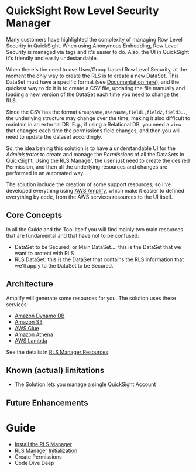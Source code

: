 # QuickSight Row Level Security Manager

Many customers have highlighted the complexity of managing Row Level Security in QuickSight.
When using Anonymous Embedding, Row Level Security is managed via tags and it's easier to do. Also, the UI in QuickSight it's friendly and easily undestandable.

When there's the need to use User/Group based Row Level Security, at the moment the only way to create the RLS is to create a new DataSet. 
This DataSet must have a specific format (see [Documentation here](https://docs.aws.amazon.com/quicksight/latest/user/restrict-access-to-a-data-set-using-row-level-security.html)), and the quickest way to do it is to create a CSV file, updating the file manually and loading a new version of the DataSet each time you need to change the RLS.

Since the CSV has the format `GroupName,UserName,field1,field2,field3..`, the underlying structure may change over the time, making it also difficult to maintain in an external DB. E.g., if using a Relational DB, you need a `view` that changes each time the permissions field changes, and then you will need to update the dataset accordingly.

So, the idea behing this solution is to have a understandable UI for the *Administrator* to create and manage the *Permissions* of all the DataSets in QuickSight.
Using the RLS Manager, the user just need to create the desired Permission, and then all the underlying resources and changes are performed in an automated way.

The solution include the creation of some support resources, so I've developed everything using [AWS Amplify](https://docs.amplify.aws/react/), which make it easier to defined everything by code, from the AWS services resources to the UI itself.

## Core Concepts
In all the Guide and the Tool itself you will find mainly two main resources that are fundamental and that have not to be confused:
* DataSet to be Secured, or Main DataSet...: this is the DataSet that we want to protect with RLS
* RLS DataSet: this is the DataSet that contains the RLS information that we'll apply to the DataSet to be Secured.

## Architecture
Amplify will generate some resources for you. 
The solution uses these services:
* [Amazon Dynamo DB](https://aws.amazon.com/dynamodb/)
* [Amazon S3](https://aws.amazon.com/pm/serv-s3/)
* [AWS Glue](https://aws.amazon.com/glue/)
* [Amazon Athena](https://aws.amazon.com/athena/)
* [AWS Lambda](https://aws.amazon.com/lambda/?nc1=h_ls)

See the details in [RLS Manager Resources](Amplify-Resources.md).

## Known (actual) limitations
* The Solution lets you manage a single QuickSight Account

## Future Enhancements

# Guide

* [Install the RLS Manager](/Guide/Install.md)
* [RLS Manager Initialization](/Guide/Initialization.md)
* Create Permissions
* Code Dive Deep